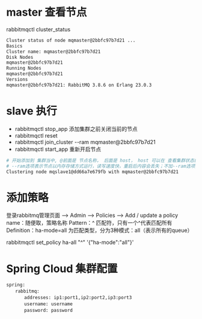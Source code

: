 # master 查看节点
rabbitmqctl cluster_status

```sh
Cluster status of node mqmaster@2bbfc97b7d21 ...
Basics
Cluster name: mqmaster@2bbfc97b7d21
Disk Nodes
mqmaster@2bbfc97b7d21
Running Nodes
mqmaster@2bbfc97b7d21
Versions
mqmaster@2bbfc97b7d21: RabbitMQ 3.8.6 on Erlang 23.0.3
```
# slave 执行

* rabbitmqctl stop_app 添加集群之前关闭当前的节点
* rabbitmqctl reset
* rabbitmqctl join_cluster --ram mqmaster@2bbfc97b7d21
* rabbitmqctl start_app 重新开启节点

```sh
# 开始添加到 集群当中, @前面是 节点名称， 后面是 host， host 可以在 查看集群状态的时候获得
# --ram选项表示节点以内存存储方式运行，读写速度快，重启后内容会丢失；不加--ram选项，节点则以磁盘存储方式运行，虽然读写速度慢，但是内容一般可以持久保持
Clustering node mqslave1@dd66a7e679fb with mqmaster@2bbfc97b7d21
```

# 添加策略
登录rabbitmq管理页面 ——> Admin ——> Policies ——> Add / update a policy
name：随便取，策略名称
Pattern：^ 匹配符，只有一个^代表匹配所有
Definition：ha-mode=all 为匹配类型，分为3种模式：all（表示所有的queue）


rabbitmqctl set_policy ha-all "^" '{"ha-mode":"all"}'

# Spring Cloud 集群配置

```properties
spring:
　　rabbitmq:
　　　　addresses: ip1:port1,ip2:port2,ip3:port3
　　　　username: username
　　　　password: password
```